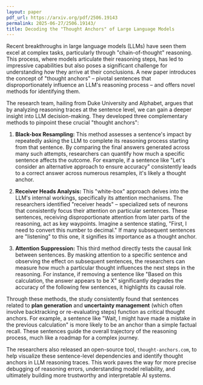 ```yaml
---
layout: paper
pdf_url: https://arxiv.org/pdf/2506.19143
permalink: 2025-06-27/2506.19143/
title: Decoding the "Thought Anchors" of Large Language Models
---
```




Recent breakthroughs in large language models (LLMs) have seen them excel at complex tasks, particularly through "chain-of-thought" reasoning. This process, where models articulate their reasoning steps, has led to impressive capabilities but also poses a significant challenge for understanding *how* they arrive at their conclusions. A new paper introduces the concept of "thought anchors" – pivotal sentences that disproportionately influence an LLM's reasoning process – and offers novel methods for identifying them.

The research team, hailing from Duke University and Alphabet, argues that by analyzing reasoning traces at the sentence level, we can gain a deeper insight into LLM decision-making. They developed three complementary methods to pinpoint these crucial "thought anchors":

1.  **Black-box Resampling:** This method assesses a sentence's impact by repeatedly asking the LLM to complete its reasoning process starting from that sentence. By comparing the final answers generated across many such attempts, researchers can quantify how much a specific sentence affects the outcome. For example, if a sentence like "Let's consider an alternative approach to ensure accuracy" consistently leads to a correct answer across numerous resamples, it's likely a thought anchor.

2.  **Receiver Heads Analysis:** This "white-box" approach delves into the LLM's internal workings, specifically its attention mechanisms. The researchers identified "receiver heads" – specialized sets of neurons that consistently focus their attention on particular sentences. These sentences, receiving disproportionate attention from later parts of the reasoning, act as key waypoints. Imagine a sentence stating, "First, I need to convert this number to decimal." If many subsequent sentences are "listening" to this one, it signifies its importance as a thought anchor.

3.  **Attention Suppression:** This third method directly tests the causal link between sentences. By masking attention to a specific sentence and observing the effect on subsequent sentences, the researchers can measure how much a particular thought influences the next steps in the reasoning. For instance, if removing a sentence like "Based on this calculation, the answer appears to be X" significantly degrades the accuracy of the following few sentences, it highlights its causal role.

Through these methods, the study consistently found that sentences related to **plan generation** and **uncertainty management** (which often involve backtracking or re-evaluating steps) function as critical thought anchors. For example, a sentence like "Wait, I might have made a mistake in the previous calculation" is more likely to be an anchor than a simple factual recall. These sentences guide the overall trajectory of the reasoning process, much like a roadmap for a complex journey.

The researchers also released an open-source tool, `thought-anchors.com`, to help visualize these sentence-level dependencies and identify thought anchors in LLM reasoning traces. This work paves the way for more precise debugging of reasoning errors, understanding model reliability, and ultimately building more trustworthy and interpretable AI systems.